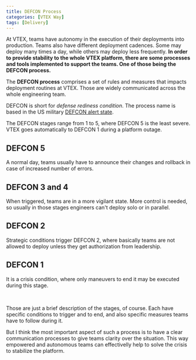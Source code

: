 ```yaml
---
title: DEFCON Process
categories: [VTEX Way]
tags: [Delivery]
---
```


At VTEX, teams have autonomy in the execution of their deployments into production. Teams also have different deployment cadences. Some may deploy many times a day, while others may deploy less frequently. **In order to provide stability to the whole VTEX platform, there are some processes and tools implemented to support the teams. One of those being the DEFCON process.**

The **DEFCON process** comprises a set of rules and measures that impacts deployment routines at VTEX. Those are widely communicated across the whole engineering team.

DEFCON is short for *defense rediness condition*. The process name is based in the US military [DEFCON alert state](https://en.wikipedia.org/wiki/DEFCON).

The DEFCON stages range from 1 to 5, where DEFCON 5 is the least severe. VTEX goes automatically to DEFCON 1 during a platform outage.

## DEFCON 5

A normal day, teams usually have to announce their changes and rollback in case of increased number of errors.

## DEFCON 3 and 4

When triggered, teams are in a more vigilant state. More control is needed, so usually in those stages engineers can't deploy solo or in parallel.

## DEFCON 2

Strategic conditions trigger DEFCON 2, where basically teams are not allowed to deploy unless they get authorization from leadership.

## DEFCON 1

It is a crisis condition, where only maneuvers to end it may be executed during this stage.

<br />

Those are just a brief description of the stages, of course. Each have specific conditions to trigger and to end, and also specific measures teams have to follow during it.

But I think the most important aspect of such a process is to have a clear communication processes to give teams clarity over the situation. This way empowered and autonomous teams can effectivelly help to solve the crisis to stabilize the platform.